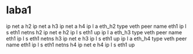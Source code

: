 laba1
=====
ip net a h2
ip net a h3
ip net a h4
ip l a eth_h2 type veth peer name eth1
ip l s eth1 netns h2
ip net e h2 ip l s eth1 up
ip l a eth_h3 type veth peer name eth1
ip l s eth1 netns h3
ip net e h3 ip l s eth1 up
ip l a eth_h4 type veth peer name eth1
ip l s eth1 netns h4
ip net e h4 ip l s eth1 up
